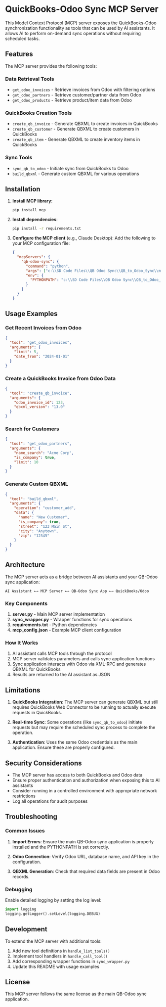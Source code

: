 # QuickBooks-Odoo Sync MCP Server

This Model Context Protocol (MCP) server exposes the QuickBooks-Odoo synchronization functionality as tools that can be used by AI assistants. It allows AI to perform on-demand sync operations without requiring scheduled tasks.

## Features

The MCP server provides the following tools:

### Data Retrieval Tools
- `get_odoo_invoices` - Retrieve invoices from Odoo with filtering options
- `get_odoo_partners` - Retrieve customer/partner data from Odoo
- `get_odoo_products` - Retrieve product/item data from Odoo

### QuickBooks Creation Tools
- `create_qb_invoice` - Generate QBXML to create invoices in QuickBooks
- `create_qb_customer` - Generate QBXML to create customers in QuickBooks
- `create_qb_item` - Generate QBXML to create inventory items in QuickBooks

### Sync Tools
- `sync_qb_to_odoo` - Initiate sync from QuickBooks to Odoo
- `build_qbxml` - Generate custom QBXML for various operations

## Installation

1. **Install MCP library**:
   ```bash
   pip install mcp
   ```

2. **Install dependencies**:
   ```bash
   pip install -r requirements.txt
   ```

3. **Configure the MCP client** (e.g., Claude Desktop):
   Add the following to your MCP configuration file:
   ```json
   {
     "mcpServers": {
       "qb-odoo-sync": {
         "command": "python",
         "args": ["c:\\SD Code Files\\QB Odoo Sync\\QB_to_Odoo_Sync\\mcp_server\\server.py"],
         "env": {
           "PYTHONPATH": "c:\\SD Code Files\\QB Odoo Sync\\QB_to_Odoo_Sync\\qb_odoo_sync_project"
         }
       }
     }
   }
   ```

## Usage Examples

### Get Recent Invoices from Odoo
```json
{
  "tool": "get_odoo_invoices",
  "arguments": {
    "limit": 5,
    "date_from": "2024-01-01"
  }
}
```

### Create a QuickBooks Invoice from Odoo Data
```json
{
  "tool": "create_qb_invoice",
  "arguments": {
    "odoo_invoice_id": 123,
    "qbxml_version": "13.0"
  }
}
```

### Search for Customers
```json
{
  "tool": "get_odoo_partners",
  "arguments": {
    "name_search": "Acme Corp",
    "is_company": true,
    "limit": 10
  }
}
```

### Generate Custom QBXML
```json
{
  "tool": "build_qbxml",
  "arguments": {
    "operation": "customer_add",
    "data": {
      "name": "New Customer",
      "is_company": true,
      "street": "123 Main St",
      "city": "Anytown",
      "zip": "12345"
    }
  }
}
```

## Architecture

The MCP server acts as a bridge between AI assistants and your QB-Odoo sync application:

```
AI Assistant ←→ MCP Server ←→ QB-Odoo Sync App ←→ QuickBooks/Odoo
```

### Key Components

1. **server.py** - Main MCP server implementation
2. **sync_wrapper.py** - Wrapper functions for sync operations
3. **requirements.txt** - Python dependencies
4. **mcp_config.json** - Example MCP client configuration

### How It Works

1. AI assistant calls MCP tools through the protocol
2. MCP server validates parameters and calls sync application functions
3. Sync application interacts with Odoo via XML-RPC and generates QBXML for QuickBooks
4. Results are returned to the AI assistant as JSON

## Limitations

1. **QuickBooks Integration**: The MCP server can generate QBXML but still requires QuickBooks Web Connector to be running to actually execute requests in QuickBooks.

2. **Real-time Sync**: Some operations (like `sync_qb_to_odoo`) initiate requests but may require the scheduled sync process to complete the operation.

3. **Authentication**: Uses the same Odoo credentials as the main application. Ensure these are properly configured.

## Security Considerations

- The MCP server has access to both QuickBooks and Odoo data
- Ensure proper authentication and authorization when exposing this to AI assistants
- Consider running in a controlled environment with appropriate network restrictions
- Log all operations for audit purposes

## Troubleshooting

### Common Issues

1. **Import Errors**: Ensure the main QB-Odoo sync application is properly installed and the PYTHONPATH is set correctly.

2. **Odoo Connection**: Verify Odoo URL, database name, and API key in the configuration.

3. **QBXML Generation**: Check that required data fields are present in Odoo records.

### Debugging

Enable detailed logging by setting the log level:
```python
import logging
logging.getLogger().setLevel(logging.DEBUG)
```

## Development

To extend the MCP server with additional tools:

1. Add new tool definitions in `handle_list_tools()`
2. Implement tool handlers in `handle_call_tool()`
3. Add corresponding wrapper functions in `sync_wrapper.py`
4. Update this README with usage examples

## License

This MCP server follows the same license as the main QB-Odoo sync application.
